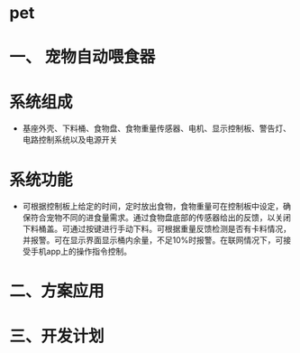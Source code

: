# pet   
一、 宠物自动喂食器
===
# 系统组成
* 基座外壳、下料桶、食物盘、食物重量传感器、电机、显示控制板、警告灯、电路控制系统以及电源开关

# 系统功能
* 可根据控制板上给定的时间，定时放出食物，食物重量可在控制板中设定，确保符合宠物不同的进食量需求。通过食物盘底部的传感器给出的反馈，以关闭下料桶盖。可通过按键进行手动下料。可根据重量反馈检测是否有卡料情况，并报警。可在显示界面显示桶内余量，不足10%时报警。在联网情况下，可接受手机app上的操作指令控制。


二、方案应用
====
三、开发计划
====
